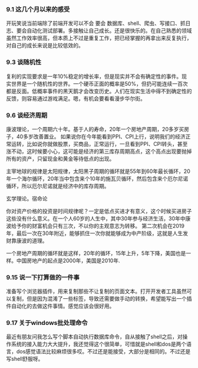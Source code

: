 ### 9.1 这几个月以来的感受
开玩笑说当前端除了前端开发可以不会  要会 数据库、shell、爬虫、写接口、抓日志、要会自动化测试部署。多接触让自己成长。还是很快乐的。在自己熟悉的领域虽然工作效率很高，但本质上不过是重复工作，把已经掌握的再拿出来反复执行，对自己的成长来说是比较低效的。

### 9.3 谈随机性
复利的实现要求是一年10%稳定的增长率，但是现实并不会有确定性的事件。现实世界是一个随机性的世界。一个硬币正面的概率是50%，但扔可能连续一百次都是反面。低概率事件的黑天鹅才会改变历史。人们在现实生活中得不到确定性的反馈，则容易通过游戏满足。嗯，有机会要看看漫步华尔街。

### 9.6 谈经济周期
康波理论，一个周期六十年。基于人的寿命，20年一个房地产周期，20多岁买房子，40多岁改善置业。
如果说你在今年能看到PPI、CPI上行，说明我们的经济正常运转，比如说你就做股票，买商品，正常运行，一旦看到PPI、CPI转头，甚至涨不动，这时候要小心，这可能是经济的第三库存周期高点，这个高点出现要抛掉所有的资产，只留现金和黄金等待低点的出现。

主宰地球的规律是太阳规律，太阳黑子周期的循环就是55年到60年最长循环，20年一个海尔循环，20年当中包含来个10年的施瓦贝循环，然后包含来个厄尔尼诺循环，所以厄尔尼诺就是经济中的库存周期。

玄学理论。宿命论

你对资产价格的投资是时间规律呢？一定是低点买进才有意义，这个时候买进房子这些没有什么意义。在一个人60岁的人生中，其中30年参与经济生活，30年中康波给予你的财富机会只有三次，不以你的主观意志为转移。
第二次机会在2019年，最后一次在30年附近，能够抓住一次你就能够成为中产阶级，这就是人生发财靠康波的道理。

一个房地产周期的循环就是这样，20年的循环，15年上升，5年下降，美国也是一样。中国房地产的起点是2000年，美国是2010年.

### 9.15 说一下打算做的一件事
准备写个浏览器插件，用来复制那些不让复制的页面文本。打开开发者工具虽然可以复制，但是因为混淆了一些标签，导致还需要做手动的转换，希望能写出一个插件自动化的去做这件事情。感觉应该会很好用。

### 9.17 关于windows批处理命令
最近有朋友问我怎么写个脚本自动执行数据库命令，自从接触了shell之后，对操作系统的接入能力大大提升，我还觉得这个很简单，可惜就是shell和dos是两个语言，dos感觉语法比较麻烦很多哎。不过还是能接受，大部分是相同的。不过还是写shell舒服呀。